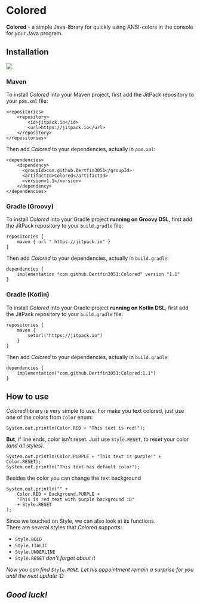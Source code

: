 # Colored

**Colored** - a simple Java-library for quickly using ANSI-colors in the console for your Java program.

## Installation
[![](https://jitpack.io/v/Dertfin3051/Colored.svg)](https://jitpack.io/#Dertfin3051/Colored)
### Maven
To install *Colored* into your Maven project, first add the JitPack repository to your `pom.xml` file:
```
<repositories>
    <repository>
        <id>jitpack.io</id>
        <url>https://jitpack.io</url>
    </repository>
</repositories>
```
Then add *Colored*  to your dependencies, actually in `pom.xml`:
```
<dependencies>
    <dependency>
      <groupId>com.github.Dertfin3051</groupId>
      <artifactId>Colored</artifactId>
      <version>1.1</version>
    </dependency>
</dependencies>
```

### Gradle (Groovy)
To install *Colored* into your Gradle project __running on Groovy DSL__, first add the JitPack repository to your `build.gradle` file:
```
repositories {
    maven { url " https://jitpack.io" }
}
```
Then add *Colored*  to your dependencies, actually in `build.gradle`:
```
dependencies {
    implementation "com.github.Dertfin3051:Colored" version "1.1"
}
```

### Gradle (Kotlin)
To install *Colored* into your Gradle project __running on Kotlin DSL__, first add the JitPack repository to your `build.gradle` file:
```
repositories {
    maven {
        setUrl("https://jitpack.io")
    }
}
```
Then add *Colored*  to your dependencies, actually in `build.gradle`:
```
dependencies {
    implementation("com.github.Dertfin3051:Colored:1.1")
}
```

## How to use
*Colored* library is very simple to use. For make you text colored, just use one of the colors from `Color` enum:
```
System.out.println(Color.RED + "This text is red!");
```

**But**, if line ends, color isn't reset. Just use `Style.RESET`, to reset your color *(and all styles)*.
```
System.out.println(Color.PURPLE + "This text is purple!" + Color.RESET);
System.out.println("This text has default color");
```

Besides the color you can change the text background
```
System.out.println("" +
    Color.RED + Background.PURPLE +
    "This is red text with purple background :D"
    + Style.RESET
);
```

Since we touched on Style, we can also look at its functions.  
There are several styles that *Colored* supports:
- `Style.BOLD`
- `Style.ITALIC`
- `Style.UNDERLINE`
- `Style.RESET` *don't forget about it*

*Now you can find `Style.NONE`. Let his appointment remain a surprise for you until the next update :D*

## *Good luck!*
